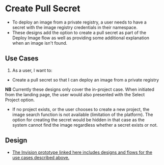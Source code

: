 # Create Pull Secret
- To deploy an image from a private registry, a user needs to have a secret with the image registry credentials in their namespace.
- These designs add the option to create a pull secret as part of the Deploy Image flow as well as providing some additional explanation when an image isn't found.

## Use Cases
1. As a user, I want to:
  - Create a pull secret so that I can deploy an image from a private registry

**NB** Currently these designs only cover the in-project case. When initiated from the landing page, the user would also presented with the Select Project option.
- If no project exists, or the user chooses to create a new project, the image search function is not available (limitation of the platform). The option for creating the secret would be hidden in that case as the system cannot find the image regardless whether a secret exists or not.



## Design
- [The Invision prototype linked here includes designs and flows for the use cases described above.](https://redhat.invisionapp.com/share/4QGFRZVYCEK)
